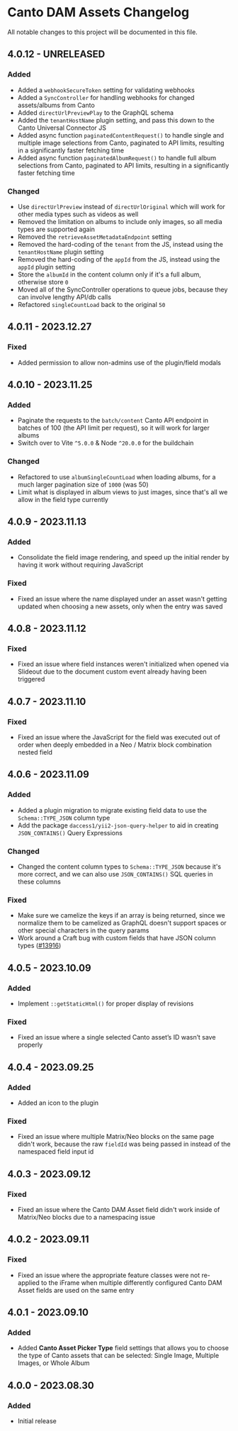 # Canto DAM Assets Changelog

All notable changes to this project will be documented in this file.

## 4.0.12 - UNRELEASED
### Added
* Added a `webhookSecureToken` setting for validating webhooks
* Added a `SyncController` for handling webhooks for changed assets/albums from Canto
* Added `directUrlPreviewPlay` to the GraphQL schema
* Added the `tenantHostName` plugin setting, and pass this down to the Canto Universal Connector JS
* Added async function `paginatedContentRequest()` to handle single and multiple image selections from Canto, paginated to API limits, resulting in a significantly faster fetching time
* Added async function `paginatedAlbumRequest()` to handle full album selections from Canto, paginated to API limits, resulting in a significantly faster fetching time

### Changed
* Use `directUrlPreview` instead of `directUrlOriginal` which will work for other media types such as videos as well
* Removed the limitation on albums to include only images, so all media types are supported again
* Removed the `retrieveAssetMetadataEndpoint` setting
* Removed the hard-coding of the `tenant` from the JS, instead using the `tenantHostName` plugin setting
* Removed the hard-coding of the `appId` from the JS, instead using the `appId` plugin setting
* Store the `albumId` in the content column only if it's a full album, otherwise store `0`
* Moved all of the SyncController operations to queue jobs, because they can involve lengthy API/db calls
* Refactored `singleCountLoad` back to the original `50`

## 4.0.11 - 2023.12.27
### Fixed
* Added permission to allow non-admins use of the plugin/field modals

## 4.0.10 - 2023.11.25
### Added
* Paginate the requests to the `batch/content` Canto API endpoint in batches of 100 (the API limit per request), so it will work for larger albums
* Switch over to Vite `^5.0.0` & Node `^20.0.0` for the buildchain

### Changed
* Refactored to use `albumSingleCountLoad` when loading albums, for a much larger pagination size of `1000` (was 50)
* Limit what is displayed in album views to just images, since that's all we allow in the field type currently

## 4.0.9 - 2023.11.13
### Added
* Consolidate the field image rendering, and speed up the initial render by having it work without requiring JavaScript

### Fixed
* Fixed an issue where the name displayed under an asset wasn't getting updated when choosing a new assets, only when the entry was saved

## 4.0.8 - 2023.11.12
### Fixed
* Fixed an issue where field instances weren't initialized when opened via Slideout due to the document custom event already having been triggered

## 4.0.7 - 2023.11.10
### Fixed
* Fixed an issue where the JavaScript for the field was executed out of order when deeply embedded in a Neo / Matrix block combination nested field

## 4.0.6 - 2023.11.09
### Added
* Added a plugin migration to migrate existing field data to use the `Schema::TYPE_JSON` column type
* Add the package `daccess1/yii2-json-query-helper` to aid in creating `JSON_CONTAINS()` Query Expressions

### Changed
* Changed the content column types to `Schema::TYPE_JSON` because it's more correct, and we can also use `JSON_CONTAINS()` SQL queries in these columns

### Fixed
* Make sure we camelize the keys if an array is being returned, since we normalize them to be camelized as GraphQL doesn't support spaces or other special characters in the query params
* Work around a Craft bug with custom fields that have JSON column types ([#13916](https://github.com/craftcms/cms/issues/13916))

## 4.0.5 - 2023.10.09
### Added
* Implement `::getStaticHtml()` for proper display of revisions

### Fixed
* Fixed an issue where a single selected Canto asset’s ID wasn’t save properly

## 4.0.4 - 2023.09.25
### Added
* Added an icon to the plugin

### Fixed
* Fixed an issue where multiple Matrix/Neo blocks on the same page didn't work, because the raw `fieldId` was being passed in instead of the namespaced field input id

## 4.0.3 - 2023.09.12
### Fixed
* Fixed an issue where the Canto DAM Asset field didn't work inside of Matrix/Neo blocks due to a namespacing issue

## 4.0.2 - 2023.09.11
### Fixed
* Fixed an issue where the appropriate feature classes were not re-applied to the iFrame when multiple differently configured Canto DAM Asset fields are used on the same entry

## 4.0.1 - 2023.09.10
### Added
* Added **Canto Asset Picker Type** field settings that allows you to choose the type of Canto assets that can be selected: Single Image, Multiple Images, or Whole Album

## 4.0.0 - 2023.08.30
### Added
* Initial release
